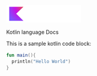 ![Kotlin Logo](kotlin.svg)

Kotlin language Docs

This is a sample kotlin code block:

```kotlin
fun main(){
  println("Hello World")
}
```


